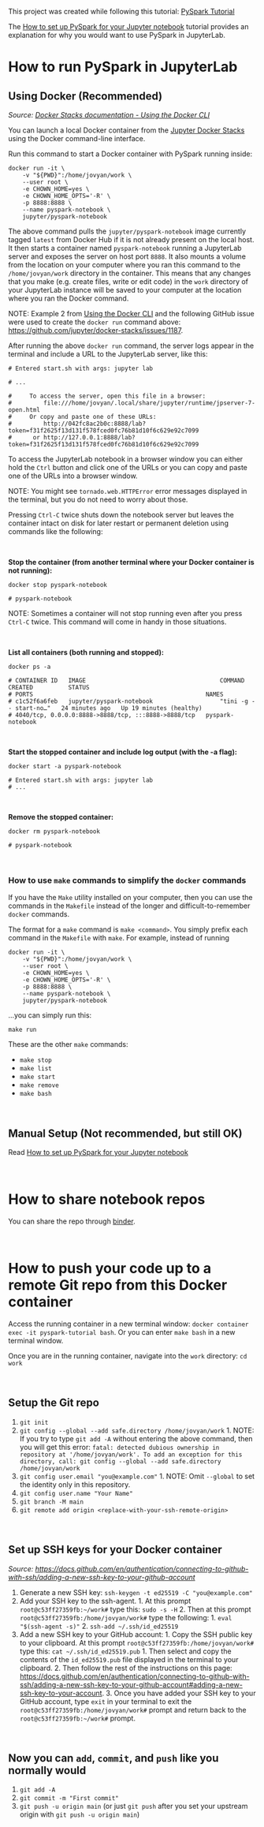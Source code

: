 This project was created while following this tutorial: [PySpark Tutorial](https://www.youtube.com/watch?v=_C8kWso4ne4)

The [How to set up PySpark for your Jupyter notebook](https://opensource.com/article/18/11/pyspark-jupyter-notebook) tutorial provides an explanation for why you would want to use PySpark in JupyterLab.

# How to run PySpark in JupyterLab

## Using Docker (Recommended)

*Source: [Docker Stacks documentation - Using the Docker CLI](https://jupyter-docker-stacks.readthedocs.io/en/latest/using/running.html#using-the-docker-cli)*

You can launch a local Docker container from the [Jupyter Docker Stacks](https://github.com/jupyter/docker-stacks) using the Docker command-line interface.

Run this command to start a Docker container with PySpark running inside:

```
docker run -it \
    -v "${PWD}":/home/jovyan/work \
    --user root \
    -e CHOWN_HOME=yes \
    -e CHOWN_HOME_OPTS='-R' \
    -p 8888:8888 \
    --name pyspark-notebook \
    jupyter/pyspark-notebook
```

The above command pulls the `jupyter/pyspark-notebook` image currently tagged `latest` from Docker Hub if it is not already present on the local host. It then starts a container named `pyspark-notebook` running a JupyterLab server and exposes the server on host port `8888`. It also mounts a volume from the location on your computer where you ran this command to the `/home/jovyan/work` directory in the container. This means that any changes that you make (e.g. create files, write or edit code) in the `work` directory of your JupyterLab instance will be saved to your computer at the location where you ran the Docker command.

NOTE: Example 2 from [Using the Docker CLI](https://jupyter-docker-stacks.readthedocs.io/en/latest/using/running.html#using-the-docker-cli) and the following GitHub issue were used to create the `docker run` command above: https://github.com/jupyter/docker-stacks/issues/1187.

After running the above `docker run` command, the server logs appear in the terminal and include a URL to the JupyterLab server, like this:

```
# Entered start.sh with args: jupyter lab

# ...

#     To access the server, open this file in a browser:
#         file:///home/jovyan/.local/share/jupyter/runtime/jpserver-7-open.html
#     Or copy and paste one of these URLs:
#         http://042fc8ac2b0c:8888/lab?token=f31f2625f13d131f578fced0fc76b81d10f6c629e92c7099
#      or http://127.0.0.1:8888/lab?token=f31f2625f13d131f578fced0fc76b81d10f6c629e92c7099
```

To access the JupyterLab notebook in a browser window you can either hold the `Ctrl` button and click one of the URLs or you can copy and paste one of the URLs into a browser window.

NOTE: You might see `tornado.web.HTTPError` error messages displayed in the terminal, but you do not need to worry about those.

Pressing `Ctrl-C` twice shuts down the notebook server but leaves the container intact on disk for later restart or permanent deletion using commands like the following:

<br>

**Stop the container (from another terminal where your Docker container is not running):**
```
docker stop pyspark-notebook

# pyspark-notebook
```

NOTE: Sometimes a container will not stop running even after you press `Ctrl-C` twice. This command will come in handy in those situations.

<br>

**List all containers (both running and stopped):**
```
docker ps -a

# CONTAINER ID   IMAGE                                      COMMAND                  CREATED          STATUS                      
# PORTS                                                 NAMES
# c1c52f6a6feb   jupyter/pyspark-notebook                   "tini -g -- start-no…"   24 minutes ago   Up 19 minutes (healthy)     
# 4040/tcp, 0.0.0.0:8888->8888/tcp, :::8888->8888/tcp   pyspark-notebook
```

<br>

**Start the stopped container and include log output (with the -a flag):**
```
docker start -a pyspark-notebook

# Entered start.sh with args: jupyter lab
# ...
```

<br>

**Remove the stopped container:**
```
docker rm pyspark-notebook

# pyspark-notebook
```

<br>

### How to use `make` commands to simplify the `docker` commands

If you have the `Make` utility installed on your computer, then you can use the commands in the `Makefile` instead of the longer and difficult-to-remember `docker` commands.

The format for a `make` command is `make <command>`. You simply prefix each command in the `Makefile` with `make`. For example, instead of running 

```
docker run -it \
    -v "${PWD}":/home/jovyan/work \
    --user root \
    -e CHOWN_HOME=yes \
    -e CHOWN_HOME_OPTS='-R' \
    -p 8888:8888 \
    --name pyspark-notebook \
    jupyter/pyspark-notebook
```

...you can simply run this:

```
make run
```

These are the other `make` commands:

* `make stop`
* `make list`
* `make start`
* `make remove`
* `make bash`

<br>

## Manual Setup (Not recommended, but still OK)

Read [How to set up PySpark for your Jupyter notebook](https://opensource.com/article/18/11/pyspark-jupyter-notebook)

<br>

# How to share notebook repos

You can share the repo through [binder](https://mybinder.org/).

<br>

# How to push your code up to a remote Git repo from this Docker container

Access the running container in a new terminal window: `docker container exec -it pyspark-tutorial bash`. Or you can enter `make bash` in a new terminal window.

Once you are in the running container, navigate into the `work` directory: `cd work`

<br>

## Setup the Git repo

1. `git init`
2. `git config --global --add safe.directory /home/jovyan/work`
        1. NOTE: If you try to type `git add -A` without entering the above command, then you will get this error: `fatal: detected dubious ownership in repository at '/home/jovyan/work'. To add an exception for this directory, call: git config --global --add safe.directory /home/jovyan/work`
3. `git config user.email "you@example.com"`
        1. NOTE: Omit `--global` to set the identity only in this repository.
4. `git config user.name "Your Name"`
5. `git branch -M main`
6. `git remote add origin <replace-with-your-ssh-remote-origin>`

<br>

## Set up SSH keys for your Docker container

*Source: https://docs.github.com/en/authentication/connecting-to-github-with-ssh/adding-a-new-ssh-key-to-your-github-account*

1. Generate a new SSH key: `ssh-keygen -t ed25519 -C "you@example.com"`
2. Add your SSH key to the ssh-agent.
        1. At this prompt `root@c53ff27359fb:~/work#` type this: `sudo -s -H`
        2. Then at this prompt `root@c53ff27359fb:/home/jovyan/work#` type the following: 
                1. `eval "$(ssh-agent -s)"`
                2. `ssh-add ~/.ssh/id_ed25519`
3. Add a new SSH key to your GitHub account:
        1. Copy the SSH public key to your clipboard. At this prompt `root@c53ff27359fb:/home/jovyan/work#` type this: `cat ~/.ssh/id_ed25519.pub` 
                1. Then select and copy the contents of the `id_ed25519.pub` file displayed in the terminal to your clipboard.
        2. Then follow the rest of the instructions on this page: https://docs.github.com/en/authentication/connecting-to-github-with-ssh/adding-a-new-ssh-key-to-your-github-account#adding-a-new-ssh-key-to-your-account.
        3. Once you have added your SSH key to your GitHub account, type `exit` in your terminal to exit the `root@c53ff27359fb:/home/jovyan/work#` prompt and return back to the `root@c53ff27359fb:~/work#` prompt.
        
<br>

## Now you can `add`, `commit`, and `push` like you normally would

1. `git add -A`
2. `git commit -m "First commit"`
3. `git push -u origin main` (or just `git push` after you set your upstream origin with `git push -u origin main`)
